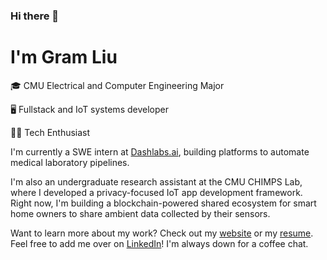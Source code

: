 ### Hi there 👋

# I'm Gram Liu

🎓 CMU Electrical and Computer Engineering Major

🖥️ Fullstack and IoT systems developer

👨‍💻 Tech Enthusiast

I'm currently a SWE intern at [Dashlabs.ai](dashlabs.ai), building platforms to automate medical laboratory pipelines.

I'm also an undergraduate research assistant at the CMU CHIMPS Lab, where I developed a privacy-focused IoT app development framework. Right now, I'm building a blockchain-powered shared ecosystem for smart home owners to share ambient data collected by their sensors.

Want to learn more about my work? Check out my [website](https://gramliu.com) or my [resume](https://gramliu.com/resume).<br>
Feel free to add me over on [LinkedIn](https://www.linkedin.com/in/gramliu/)! I'm always down for a coffee chat.
